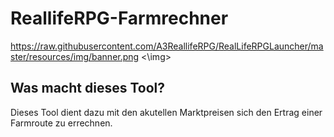 # ReallifeRPG-Farmrechner
<img> https://raw.githubusercontent.com/A3ReallifeRPG/RealLifeRPGLauncher/master/resources/img/banner.png <\img>

## Was macht dieses Tool?

Dieses Tool dient dazu mit den akutellen Marktpreisen sich den Ertrag einer Farmroute zu errechnen.


